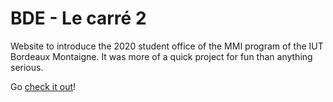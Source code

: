 # BDE - Le carré 2

Website to introduce the 2020 student office of the MMI program of the IUT Bordeaux Montaigne. It was more of a quick project for fun than anything serious.

Go [check it out](https://neoxazrot.github.io/bde-le-carre/)!
